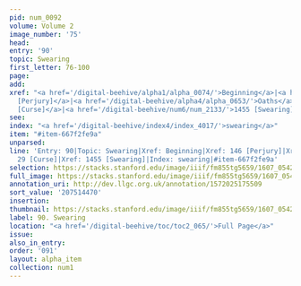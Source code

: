 ```yaml
---
pid: num_0092
volume: Volume 2
image_number: '75'
head:
entry: '90'
topic: Swearing
first_letter: 76-100
page:
add:
xref: "<a href='/digital-beehive/alpha1/alpha_0074/'>Beginning</a>|<a href='/digital-beehive/num1/num_0152/'>146
  [Perjury]</a>|<a href='/digital-beehive/alpha4/alpha_0653/'>Oaths</a>|<a href='/digital-beehive/num1/num_0029/'>29
  [Curse]</a>|<a href='/digital-beehive/num6/num_2133/'>1455 [Swearing]</a>"
see:
index: "<a href='/digital-beehive/index4/index_4017/'>swearing</a>"
item: "#item-667f2fe9a"
unparsed:
line: 'Entry: 90|Topic: Swearing|Xref: Beginning|Xref: 146 [Perjury]|Xref: Oaths|Xref:
  29 [Curse]|Xref: 1455 [Swearing]|Index: swearing|#item-667f2fe9a'
selection: https://stacks.stanford.edu/image/iiif/fm855tg5659/1607_0542/280,4470,3070,616/full/0/default.jpg
full_image: https://stacks.stanford.edu/image/iiif/fm855tg5659/1607_0542/full/full/0/default.jpg
annotation_uri: http://dev.llgc.org.uk/annotation/1572025175509
sort_value: '207514470'
insertion:
thumbnail: https://stacks.stanford.edu/image/iiif/fm855tg5659/1607_0542/280,4470,600,180/250,/0/default.jpg
label: 90. Swearing
location: "<a href='/digital-beehive/toc/toc2_065/'>Full Page</a>"
issue:
also_in_entry:
order: '091'
layout: alpha_item
collection: num1
---
```

